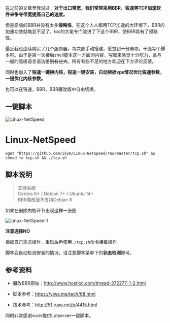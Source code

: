 在之前的文章里我说过：**对于出口带宽，我们常常采用BBR，锐速等TCP加速软件来争夺带宽提高自己的速度。**

但是原版的BBR并没有太多**侵略性**，在这个人人都用TCP加速的大环境下，BBR的加速功效就略显不足了。loc的大佬专门改进了下这个BBR，使BBR具有了侵略性。

最近我也连续购买了几个服务器，每次都手动搭建，感觉到十分麻烦，干脆写个脚本吧。由于是第一次接触shell脚本这一方面的内容，写起来感觉十分吃力，且与一般的高级语言语法~~差别有些大~~。所有有些不足的地方欢迎在下方评论反馈。

同时也加入了**锐速一键换内核，锐速一键安装，自动根据vps情况优化锐速参数，一键优化内核参数。**

也可以在锐速，BBR，BBR魔改版中自由切换。

## 一键脚本

![Linux-NetSpeed](https://i.lia.im/git/Linux-NetSpeed.png)


# Linux-NetSpeed
```
wget "https://github.com/ikym/Linux-NetSpeed/raw/master/tcp.sh" && chmod +x tcp.sh && ./tcp.sh
```

## 脚本说明

> 支持系统  
> Centos 6+ / Debian 7+ / Ubuntu 14+  
> BBR魔改版不支持Debian 8  

如果在删除内核环节出现这样一张图

![Linux-NetSpeed-1](https://i.lia.im/git/Linux-NetSpeed-1.png)

**注意选择NO**

根据自己需求操作，重启后再使用`./tcp.sh`命令接着操作

脚本会自动检测安装的情况，请注意脚本菜单下的**状态检测**即可。

## 参考资料

 - 魔改BBR原帖：http://www.hostloc.com/thread-372277-1-2.html

 - 脚本参考：https://ylws.me/tech/68.html

 - 技术参考：http://51.ruyo.net/p/4415.html
 
 同时非常感谢vicer提供Lotserver一键脚本。
